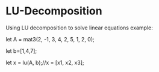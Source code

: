 # LU-Decomposition
Using LU decomposition to solve linear equations
example:

let A = mat3(2, -1, 3,
        4, 2, 5,
        1, 2, 0);
        
let b=[1,4,7];

let x = lu(A, b);//x = [x1, x2, x3];
